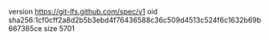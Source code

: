 version https://git-lfs.github.com/spec/v1
oid sha256:1cf0cff2a8d2b5b3ebd4f76436588c36c509d4513c524f6c1632b69b667365ce
size 5701
